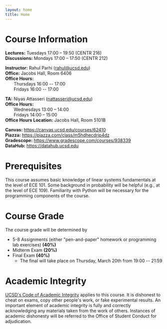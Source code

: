 ```yaml
---
layout: home
title: Home
---
```


# Course Information

**Lectures:** Tuesdays 17:00 – 19:50 (CENTR 216)  
**Discussions:** Mondays 17:00 – 17:50 (CENTR 212)

**Instructor:** Rahul Parhi (<rahul@ucsd.edu>)  
**Office:** Jacobs Hall, Room 6406  
**Office Hours:**  
&nbsp;&nbsp;&nbsp;&nbsp;&nbsp;&nbsp; Thursdays 16:00 -- 17:00  
&nbsp;&nbsp;&nbsp;&nbsp;&nbsp;&nbsp; Fridays 16:00 -- 17:00

**TA:** Niyas Attasseri (<nattasseri@ucsd.edu>)  
**Office Hours:**  
&nbsp;&nbsp;&nbsp;&nbsp;&nbsp;&nbsp; Wednesdays 13:00 – 14:00  
&nbsp;&nbsp;&nbsp;&nbsp;&nbsp;&nbsp; Fridays 14:00 – 15:00  
**Office Hours Location:** Jacobs Hall, Room 5101B

**Canvas:** <https://canvas.ucsd.edu/courses/62410>  
**Piazza:** <https://piazza.com/class/m5hdhecdrjp4dz>  
**Gradescope:** <https://www.gradescope.com/courses/938339>  
**DataHub:** <https://datahub.ucsd.edu>

# Prerequisites

This course assumes basic knowledge of linear systems fundamentals at the level
of ECE 101. Some background in probability will be helpful (e.g., at the level
of ECE 109). Familiarity with Python will be necessary for the programming
components of the course.

# Course Grade

The course grade will be determined by
* 5-8 Assignments (either "pen-and-paper" homework or programming lab exercises) **(40%)**
* Midterm Exam **(20%)**
* Final Exam  **(40%)**
    - The final will take place on Thursday, March 20th from 19:00 -- 21:59


# Academic Integrity

[UCSD's Code of Academic Integrity](https://academicintegrity.ucsd.edu/) applies
to this course. It is dishonest to cheat on exams, copy other people's work, or
fake experimental results. An important element of academic integrity is fully
and correctly acknowledging any materials taken from the work of others.
Instances of academic dishonesty will be referred to the Office of Student
Conduct for adjudication.

